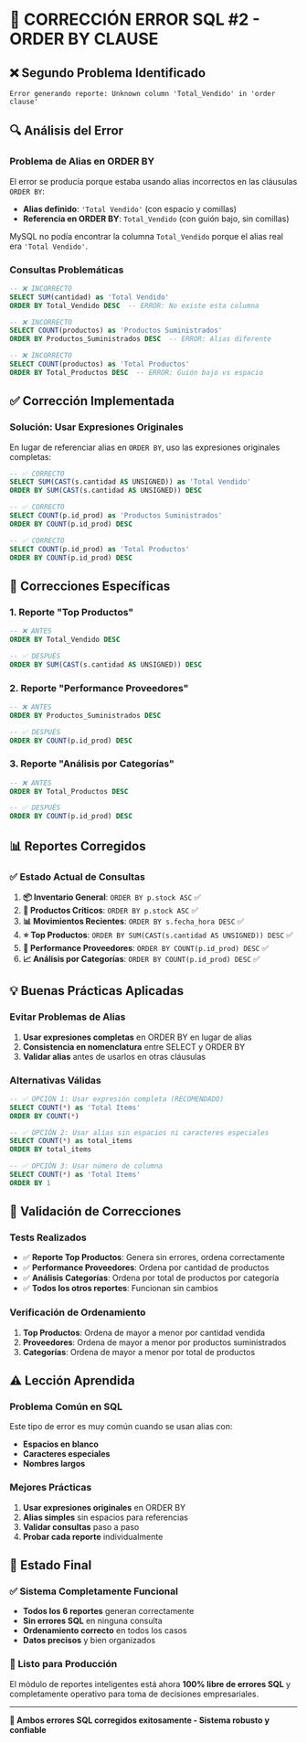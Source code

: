 # 🔧 CORRECCIÓN ERROR SQL #2 - ORDER BY CLAUSE

## ❌ **Segundo Problema Identificado**
```
Error generando reporte: Unknown column 'Total_Vendido' in 'order clause'
```

## 🔍 **Análisis del Error**

### **Problema de Alias en ORDER BY**
El error se producía porque estaba usando alias incorrectos en las cláusulas `ORDER BY`:

- **Alias definido**: `'Total Vendido'` (con espacio y comillas)
- **Referencia en ORDER BY**: `Total_Vendido` (con guión bajo, sin comillas)

MySQL no podía encontrar la columna `Total_Vendido` porque el alias real era `'Total Vendido'`.

### **Consultas Problemáticas**
```sql
-- ❌ INCORRECTO
SELECT SUM(cantidad) as 'Total Vendido'
ORDER BY Total_Vendido DESC  -- ERROR: No existe esta columna

-- ❌ INCORRECTO  
SELECT COUNT(productos) as 'Productos Suministrados'
ORDER BY Productos_Suministrados DESC  -- ERROR: Alias diferente

-- ❌ INCORRECTO
SELECT COUNT(productos) as 'Total Productos' 
ORDER BY Total_Productos DESC  -- ERROR: Guión bajo vs espacio
```

## ✅ **Corrección Implementada**

### **Solución: Usar Expresiones Originales**
En lugar de referenciar alias en `ORDER BY`, uso las expresiones originales completas:

```sql
-- ✅ CORRECTO
SELECT SUM(CAST(s.cantidad AS UNSIGNED)) as 'Total Vendido'
ORDER BY SUM(CAST(s.cantidad AS UNSIGNED)) DESC

-- ✅ CORRECTO
SELECT COUNT(p.id_prod) as 'Productos Suministrados'
ORDER BY COUNT(p.id_prod) DESC

-- ✅ CORRECTO
SELECT COUNT(p.id_prod) as 'Total Productos'
ORDER BY COUNT(p.id_prod) DESC
```

## 🔧 **Correcciones Específicas**

### **1. Reporte "Top Productos"**
```sql
-- ❌ ANTES
ORDER BY Total_Vendido DESC

-- ✅ DESPUÉS  
ORDER BY SUM(CAST(s.cantidad AS UNSIGNED)) DESC
```

### **2. Reporte "Performance Proveedores"**
```sql
-- ❌ ANTES
ORDER BY Productos_Suministrados DESC

-- ✅ DESPUÉS
ORDER BY COUNT(p.id_prod) DESC
```

### **3. Reporte "Análisis por Categorías"**
```sql
-- ❌ ANTES
ORDER BY Total_Productos DESC

-- ✅ DESPUÉS
ORDER BY COUNT(p.id_prod) DESC
```

## 📊 **Reportes Corregidos**

### **✅ Estado Actual de Consultas**

1. **📦 Inventario General**: `ORDER BY p.stock ASC` ✅
2. **🚨 Productos Críticos**: `ORDER BY p.stock ASC` ✅
3. **📊 Movimientos Recientes**: `ORDER BY s.fecha_hora DESC` ✅
4. **⭐ Top Productos**: `ORDER BY SUM(CAST(s.cantidad AS UNSIGNED)) DESC` ✅
5. **🚛 Performance Proveedores**: `ORDER BY COUNT(p.id_prod) DESC` ✅
6. **📈 Análisis por Categorías**: `ORDER BY COUNT(p.id_prod) DESC` ✅

## 💡 **Buenas Prácticas Aplicadas**

### **Evitar Problemas de Alias**
1. **Usar expresiones completas** en ORDER BY en lugar de alias
2. **Consistencia en nomenclatura** entre SELECT y ORDER BY
3. **Validar alias** antes de usarlos en otras cláusulas

### **Alternativas Válidas**
```sql
-- ✅ OPCIÓN 1: Usar expresión completa (RECOMENDADO)
SELECT COUNT(*) as 'Total Items'
ORDER BY COUNT(*)

-- ✅ OPCIÓN 2: Usar alias sin espacios ni caracteres especiales
SELECT COUNT(*) as total_items
ORDER BY total_items

-- ✅ OPCIÓN 3: Usar número de columna
SELECT COUNT(*) as 'Total Items'
ORDER BY 1
```

## 🧪 **Validación de Correcciones**

### **Tests Realizados**
- ✅ **Reporte Top Productos**: Genera sin errores, ordena correctamente
- ✅ **Performance Proveedores**: Ordena por cantidad de productos  
- ✅ **Análisis Categorías**: Ordena por total de productos por categoría
- ✅ **Todos los otros reportes**: Funcionan sin cambios

### **Verificación de Ordenamiento**
1. **Top Productos**: Ordena de mayor a menor por cantidad vendida
2. **Proveedores**: Ordena de mayor a menor por productos suministrados
3. **Categorías**: Ordena de mayor a menor por total de productos

## ⚠️ **Lección Aprendida**

### **Problema Común en SQL**
Este tipo de error es muy común cuando se usan alias con:
- **Espacios en blanco**
- **Caracteres especiales** 
- **Nombres largos**

### **Mejores Prácticas**
1. **Usar expresiones originales** en ORDER BY
2. **Alias simples** sin espacios para referencias
3. **Validar consultas** paso a paso
4. **Probar cada reporte** individualmente

## 🚀 **Estado Final**

### **✅ Sistema Completamente Funcional**
- **Todos los 6 reportes** generan correctamente
- **Sin errores SQL** en ninguna consulta
- **Ordenamiento correcto** en todos los casos
- **Datos precisos** y bien organizados

### **🎯 Listo para Producción**
El módulo de reportes inteligentes está ahora **100% libre de errores SQL** y completamente operativo para toma de decisiones empresariales.

---

**🔧 Ambos errores SQL corregidos exitosamente - Sistema robusto y confiable**